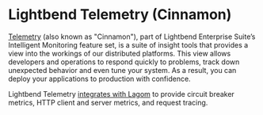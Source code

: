 # Lightbend Telemetry (Cinnamon)

[Telemetry](https://developer.lightbend.com/docs/cinnamon/current/home.html) (also known as "Cinnamon"), part of Lightbend Enterprise Suite’s Intelligent Monitoring feature set, is a suite of insight tools that provides a view into the workings of our distributed platforms. This view allows developers and operations to respond quickly to problems, track down unexpected behavior and even tune your system. As a result, you can deploy your applications to production with confidence.

Lightbend Telemetry [integrates with Lagom](https://developer.lightbend.com/docs/cinnamon/current/instrumentations/lagom/lagom.html) to provide circuit breaker metrics, HTTP client and server metrics, and request tracing.
